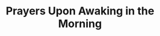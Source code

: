---
title: Prayers Upon Awaking in the Morning
weight: 5
type: docs
prev: prayer-book/before-sleeping
next: prayer-book/for-any-need
toc: false
---